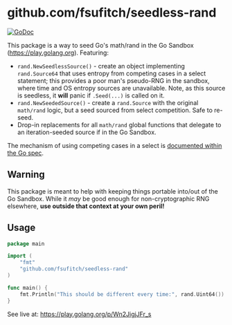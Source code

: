 # github.com/fsufitch/seedless-rand

[![GoDoc](https://godoc.org/github.com/fsufitch/sandbox-rand?status.svg)](https://godoc.org/github.com/fsufitch/sandbox-rand)

This package is a way to seed Go's math/rand in the Go Sandbox (https://play.golang.org). Featuring:

- `rand.NewSeedlessSource()` - create an object implementing `rand.Source64` that uses entropy from competing cases in a select statement; this provides a poor man's pseudo-RNG in the sandbox, where time and OS entropy sources are unavailable. Note, as this source is seedless, it **will** panic if `.Seed(...)` is called on it.
- `rand.NewSeededSource()` - create a `rand.Source` with the original `math/rand` logic, but a seed sourced from select competition. Safe to re-seed.
- Drop-in replacements for all `math/rand` global functions that delegate to an iteration-seeded source if in the Go Sandbox.

The mechanism of using competing cases in a select is [documented within the Go spec](https://golang.org/ref/spec#Select_statements).

## Warning

This package is meant to help with keeping things portable into/out of the Go Sandbox. While it *may* be good enough for non-cryptographic RNG elsewhere, **use outside that context at your own peril!**

## Usage

```go
package main

import (
	"fmt"
	"github.com/fsufitch/seedless-rand"
)

func main() {
	fmt.Println("This should be different every time:", rand.Uint64())
}

```

See live at: https://play.golang.org/p/Wn2JigjJFr_s
